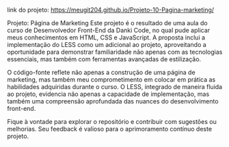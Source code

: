 link do projeto: https://meugit204.github.io/Projeto-10-Pagina-marketing/

Projeto: Página de Marketing
Este projeto é o resultado de uma aula do curso de Desenvolvedor Front-End da Danki Code, no qual pude aplicar meus conhecimentos em HTML, CSS e JavaScript. A proposta inclui a implementação do LESS como um adicional ao projeto, aproveitando a oportunidade para demonstrar familiaridade não apenas com as tecnologias essenciais, mas também com ferramentas avançadas de estilização.

O código-fonte reflete não apenas a construção de uma página de marketing, mas também meu comprometimento em colocar em prática as habilidades adquiridas durante o curso. O LESS, integrado de maneira fluida ao projeto, evidencia não apenas a capacidade de implementação, mas também uma compreensão aprofundada das nuances do desenvolvimento front-end.

Fique à vontade para explorar o repositório e contribuir com sugestões ou melhorias. Seu feedback é valioso para o aprimoramento contínuo deste projeto.
